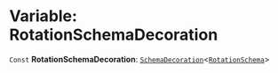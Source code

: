 # Variable: RotationSchemaDecoration

`Const` **RotationSchemaDecoration**: [`SchemaDecoration`](/en/auto-docs/fixed-layout-editor/interfaces/SchemaDecoration-1.md)<[`RotationSchema`](/en/auto-docs/fixed-layout-editor/types/RotationSchema.md)>
